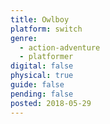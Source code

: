 ```yaml
---
title: Owlboy
platform: switch
genre:
  - action-adventure
  - platformer
digital: false
physical: true
guide: false
pending: false
posted: 2018-05-29
---
```

